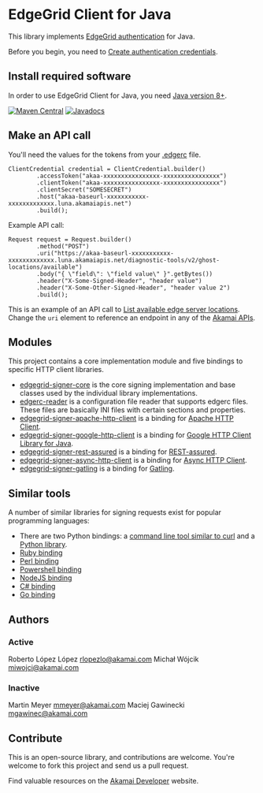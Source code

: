 # EdgeGrid Client for Java

This library implements [EdgeGrid authentication](https://techdocs.akamai.com/developer/docs/authenticate-with-edgegrid) for Java.

Before you begin, you need to [Create authentication credentials](https://techdocs.akamai.com/developer/docs/set-up-authentication-credentials).

## Install required software

In order to use EdgeGrid Client for Java, you need [Java version 8+](https://www.java.com/en/download/help/download_options.xml).

[![Maven Central](https://maven-badges.herokuapp.com/maven-central/com.akamai.edgegrid/edgegrid-signer-parent/badge.svg)](https://maven-badges.herokuapp.com/maven-central/com.akamai.edgegrid/edgegrid-signer-parent)
[![Javadocs](http://www.javadoc.io/badge/com.akamai.edgegrid/edgegrid-signer-parent.svg)](https://www.javadoc.io/doc/com.akamai.edgegrid)

## Make an API call
You'll need the values for the tokens from your [.edgerc](doc:set-up-authentication-credentials#add-credential-to-edgerc-file) file.

```
ClientCredential credential = ClientCredential.builder()
        .accessToken("akaa-xxxxxxxxxxxxxxxx-xxxxxxxxxxxxxxxx")
        .clientToken("akaa-xxxxxxxxxxxxxxxx-xxxxxxxxxxxxxxxx")
        .clientSecret("SOMESECRET")
        .host("akaa-baseurl-xxxxxxxxxxx-xxxxxxxxxxxxx.luna.akamaiapis.net")
        .build();
```

Example API call:
```
Request request = Request.builder()
        .method("POST")
        .uri("https://akaa-baseurl-xxxxxxxxxxx-xxxxxxxxxxxxx.luna.akamaiapis.net/diagnostic-tools/v2/ghost-locations/available")
        .body("{ \"field\": \"field value\" }".getBytes())
        .header("X-Some-Signed-Header", "header value")
        .header("X-Some-Other-Signed-Header", "header value 2")
        .build();
```

This is an example of an API call to [List available edge server locations](https://techdocs.akamai.com/diagnostic-tools/reference/ghost-locationsavailable). Change the `uri` element to reference an endpoint in any of the [Akamai APIs](https://developer.akamai.com/api).

## Modules

This project contains a core implementation module and five bindings to specific HTTP client libraries.

* [edgegrid-signer-core](edgegrid-signer-core) is the core signing implementation and base classes used by the individual library implementations.
* [edgerc-reader](edgerc-reader) is a configuration file reader that supports edgerc files. These files are basically INI files with certain sections and properties.
* [edgegrid-signer-apache-http-client](edgegrid-signer-apache-http-client) is a binding for [Apache HTTP Client][2].
* [edgegrid-signer-google-http-client](edgegrid-signer-google-http-client) is a binding for [Google HTTP Client Library for Java][3].
* [edgegrid-signer-rest-assured](edgegrid-signer-rest-assured) is a binding for [REST-assured][4].
* [edgegrid-signer-async-http-client](edgegrid-signer-async-http-client) is a binding for [Async HTTP Client][13].
* [edgegrid-signer-gatling](edgegrid-signer-gatling) is a binding for [Gatling][14].

## Similar tools

A number of similar libraries for signing requests exist for popular
programming languages:

* There are two Python bindings: a [command line tool similar to curl][5] and a [Python library][6].
* [Ruby binding][7]
* [Perl binding][8]
* [Powershell binding][9]
* [NodeJS binding][10]
* [C# binding][11]
* [Go binding][12]

[1]: https://developer.akamai.com/introduction/Client_Auth.html
[2]: https://hc.apache.org/
[3]: https://github.com/google/google-http-java-client
[4]: https://github.com/rest-assured/rest-assured
[5]: https://github.com/akamai-open/edgegrid-curl
[6]: https://github.com/akamai-open/AkamaiOPEN-edgegrid-python
[7]: https://github.com/akamai-open/AkamaiOPEN-edgegrid-ruby
[8]: https://github.com/akamai-open/AkamaiOPEN-edgegrid-perl
[9]: https://github.com/akamai-open/AkamaiOPEN-powershell
[10]: https://github.com/akamai-open/AkamaiOPEN-edgegrid-node
[11]: https://github.com/akamai-open/AkamaiOPEN-edgegrid-C-Sharp
[12]: https://github.com/akamai-open/AkamaiOPEN-edgegrid-golang
[13]: https://github.com/AsyncHttpClient/async-http-client
[14]: https://gatling.io/

## Authors

### Active

Roberto López López <rlopezlo@akamai.com>
Michał Wójcik <miwojci@akamai.com>

### Inactive

Martin Meyer <mmeyer@akamai.com>
Maciej Gawinecki <mgawinec@akamai.com>

## Contribute

This is an open-source library, and contributions are welcome. You're welcome
to fork this project and send us a pull request.

Find valuable resources on the [Akamai Developer](https://developer.akamai.com/) website.
